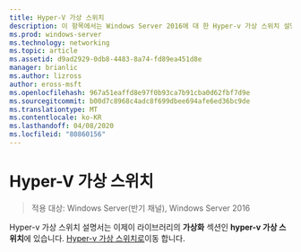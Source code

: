 ```yaml
---
title: Hyper-V 가상 스위치
description: 이 항목에서는 Windows Server 2016에 대 한 Hyper-v 가상 스위치 설명서에 대 한 링크를 제공 합니다.
ms.prod: windows-server
ms.technology: networking
ms.topic: article
ms.assetid: d9ad2929-0db8-4483-8a74-fd89ea451d8e
manager: brianlic
ms.author: lizross
author: eross-msft
ms.openlocfilehash: 967a51eaffd8e97f0b93ca7b91cba0d62fbf7d9e
ms.sourcegitcommit: b00d7c8968c4adc8f699dbee694afe6ed36bc9de
ms.translationtype: MT
ms.contentlocale: ko-KR
ms.lasthandoff: 04/08/2020
ms.locfileid: "80860156"
---
```

# <a name="hyper-v-virtual-switch"></a>Hyper-V 가상 스위치

>적용 대상: Windows Server(반기 채널), Windows Server 2016

Hyper-v 가상 스위치 설명서는 이제이 라이브러리의 **가상화** 섹션인 **hyper-v 가상 스위치**에 있습니다. [Hyper-v 가상 스위치로](https://docs.microsoft.com/windows-server/virtualization/hyper-v-virtual-switch/hyper-v-virtual-switch)이동 합니다.